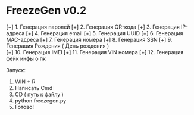 # FreezeGen v0.2

[+] 1. Генерация паролей 
[+] 2. Генерация QR-кода 
[+] 3. Генерация IP-адреса 
[+] 4. Генерация email 
[+] 5. Генерация UUID 
[+] 6. Генерация MAC-адреса 
[+] 7. Генерация номера 
[+] 8. Генерация SSN 
[+] 9. Генерация Рождения ( День рождения )  
[+] 10. Генерация IMEI
[+] 11. Генерация VIN номера
[+] 12. Генерация фейк инфы о пк

Запуск: 
1. WIN + R 
2. Написать Cmd 
3. CD ( путь к файлу ) 
4. python freezegen.py 
5. Готово!
